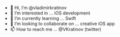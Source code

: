 - 👋 Hi, I’m @vladimirkratinov
- 👀 I’m interested in ... iOS development
- 🌱 I’m currently learning ... Swift
- 💞️ I’m looking to collaborate on ... creative iOS app
- 📫 How to reach me ... @VKratinov (twitter)

<!---
vladimirkratinov/vladimirkratinov is a ✨ special ✨ repository because its `README.md` (this file) appears on your GitHub profile.
You can click the Preview link to take a look at your changes.
--->
